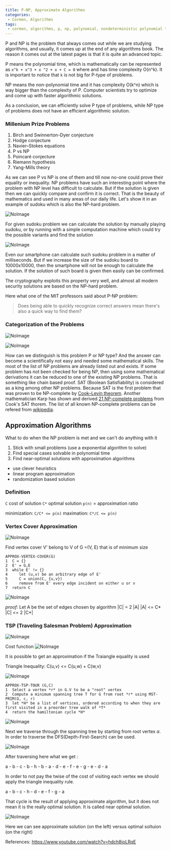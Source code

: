 ```yaml
---
title: P-NP, Approximate Algorithms
categories:
 - Cormen, Algorithms
tags:
 - cormen, algorithms, p, np, polynomial, nondeterministic polynomial time
---
```



P and NP is the problem that always comes out while we are studying algorithms, and usually, it comes up at the end of any algorithms book. The reason it comes out at the latest pages is that it is quite an advanced topic. 

P means the polynomial time, which is mathematically can be represented as `x^k + x^3 + x ^2 + x + C = 0` where and has time complexity O(n^k). It is important to notice that `k` is not big for P-type of problems.

NP means the non-polynomial time and it has complexity O(k^n) which is way bigger than the complexity of P. Computer scientists try to optimize and come up with faster algorithmic solutions.

As a conclusion, we can efficiently solve P type of problems, while NP type of problems does not have an efficient algorithmic solution.

### Millenium Prize Problems
1. Birch and Swinnerton-Dyer conjecture
2. Hodge conjecture
3. Navier–Stokes equations
4. P vs NP
5. Poincaré conjecture
6. Riemann hypothesis
7. Yang-Mills theory

As we can see P vs NP is one of them and till now no-one could prove their equality or inequality. NP problems have such an interesting point where the problem with NP level has difficult to calculate. But if the solution is given then we can quickly compare and confirm it is correct. That is the beauty of mathematics and used in many areas of our daily life. Let's show it in an example of sudoku which is also the NP-hard problem.

![NoImage](/assets/2018-10-22-pnp/sudokuNotSolved.png)

For given sudoku problem we can calculate the solution by manually playing sudoku, or by running with a simple computation machine which could try the possible variants and find the solution

![NoImage](/assets/2018-10-22-pnp/sudokuSolved.png)

Even our smartphone can calculate such sudoku problem in a matter of milliseconds. But if we increase the size of the sudoku board to 10000x10000, then the smartphone will not be enough to calculate the solution. If the solution of such board is given then easily can be confirmed.

The cryptography exploits this property very well, and almost all modern security solutions are based on the NP-hard problem.

Here what one of the MIT professors said about P-NP problem:

> Does being able to quickly recognize correct answers mean there's also 
> a quick way to find them?


### Categorization of the Problems

![NoImage](/assets/2018-10-22-pnp/categoryOfProblems.png)

![NoImage](/assets/2018-10-22-pnp/categoryOfProblems2.png)

How can we distinguish is this problem P or NP type? And the answer can become a scientifically not easy and needed some mathematical skills. The most of the list of NP problems are already listed out and exists. If some problem has not been checked for being NP, then using some mathematical derivations it can be reduced to one of the existing NP problems. That is something like chain based proof. SAT (Boolean Satisfiability) is considered as a king among other NP problems. Because SAT is the first problem that was proven to be NP-complete by [Cook–Levin theorem](https://en.wikipedia.org/wiki/Cook%E2%80%93Levin_theorem). Another mathematician Karp has shown and derived [21 NP-complete problems](https://en.wikipedia.org/wiki/Karp%27s_21_NP-complete_problems) from Cook's SAT thorem. The list of all known NP-complete problems can be refered from [wikipedia](https://en.wikipedia.org/wiki/List_of_NP-complete_problems).





## Approximation Algorithms

What to do when the NP problem is met and we can't do anything with it
1) Stick with small problems (use a exponential algorithm to solve)
2) Find special cases solvable in polynomial time
3) Find near-optimal solutions with approximation algorithms
- use clever heuristics 
- linear program approximation
- randomization based solution


### Definition
`C` cost of solution
`C*` optimal solution
`p(n)` = approximation ratio


minimization: `C/C* <= p(n)`
maximation:  `C*/C <= p(n)`

### Vertex Cover Approximation

![NoImage](/assets/2018-10-22-pnp/vertexCoverApproximation1.png)

Find vertex cover V' belong to V of G =(V, E) that is of minimum size

```
APPROX-VERTEX-COVER(G)
1  C = {}
2  E' = G,E
3  while E' != {}
4     let (u,v) be an arbitrary edge of E'
5     C = union(C, {u,v})
6     remove from E' every edge incident on either u or v
7  return C
```

![NoImage](/assets/2018-10-22-pnp/vertexCoverApproximation2.png)

*proof:*
Let A be the set of edges chosen by algorithm
|C| = 2 |A|
|A| <= C*
|C| <= 2 |C*|

### TSP (Traveling Salesman Problem)  Approximation

![NoImage](/assets/2018-10-22-pnp/TSPGraph.png)

Cost function ![NoImage](/assets/2018-10-22-pnp/mainFormula.png)

It is possible to get an approximation if the Traiangle equality is used

Triangle Inequality: 
C(u,v) <= C(u,w) + C(w,v)    

![NoImage](/assets/2018-10-22-pnp/triangleInequality.png)

```
APPROX-TSP-TOUR (G,C)
1  Select a vertex *r* in G.V to be a "root" vertex
2  Compute a minimum spanning tree T for G from root *r* using MST-PRIM(G, c, r)
3  let *H* be a list of vertices, ordered according to when they are first visited in a preorder tree walk of *T*
4  return the hamiltonian cycle *H*
```


![NoImage](/assets/2018-10-22-pnp/TSPGraphSpanningTree.png)

Next we traverse through the spanning tree by starting from root vertex *a*. In order to traverse the DFS(Depth-First-Search) can be used.

![NoImage](/assets/2018-10-22-pnp/TSPGraphSpanningTreeTraverse.png)

After traversing here what we get :

a - b - c - b - h - b - a - d - e - f - e - g - e - d - a 

In order to not pay the twise of the cost of visiting each vertex we should apply the triangle inequality rule.

a - b - c - h - d - e - f - g - a

That cycle is the result of applying approximate algorithm, but it does not mean it is the really optimal solution. It is called near optimal solution. 

![NoImage](/assets/2018-10-22-pnp/ApproximateVsOptimalSolutions.png)

Here we can see approximate solution (on the left) versus optimal soltuion (on the right)



References: 
https://www.youtube.com/watch?v=hdch8ioLRqE
